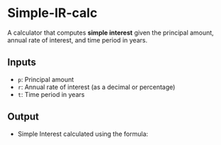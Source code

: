 # Simple-IR-calc

A calculator that computes **simple interest** given the principal amount, annual rate of interest, and time period in years.

## Inputs
- `p`: Principal amount
- `r`: Annual rate of interest (as a decimal or percentage)
- `t`: Time period in years

## Output
- Simple Interest calculated using the formula:

